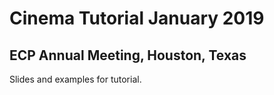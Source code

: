 # Cinema Tutorial January 2019
## ECP Annual Meeting, Houston, Texas

Slides and examples for tutorial.
